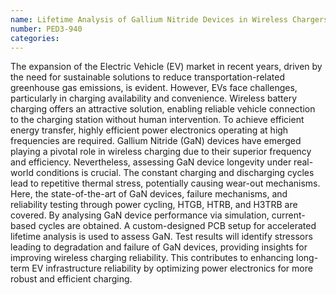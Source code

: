 ```yaml
---
name: Lifetime Analysis of Gallium Nitride Devices in Wireless Chargers for Electric Vehicles
number: PED3-940
categories:
---
```


The expansion of the Electric Vehicle (EV) market in recent years, driven by the need for sustainable solutions to reduce transportation-related greenhouse gas emissions, is evident. However, EVs face challenges, particularly in charging availability and convenience. Wireless battery charging offers an attractive solution, enabling reliable vehicle connection to the charging station without human intervention. To achieve efficient energy transfer, highly efficient power electronics operating at high frequencies are required. Gallium Nitride (GaN) devices have emerged playing a pivotal role in wireless charging due to their superior frequency and efficiency. Nevertheless, assessing GaN device longevity under real-world conditions is crucial. The constant charging and discharging cycles lead to repetitive thermal stress, potentially causing wear-out mechanisms. Here, the state-of-the-art of GaN devices, failure mechanisms, and reliability testing through power cycling, HTGB, HTRB, and H3TRB are covered. By analysing GaN device performance via simulation, current-based cycles are obtained. A custom-designed PCB setup for accelerated lifetime analysis is used to assess GaN. Test results will identify stressors leading to degradation and failure of GaN devices, providing insights for improving wireless charging reliability. This contributes to enhancing long-term EV infrastructure reliability by optimizing power electronics for more robust and efficient charging.